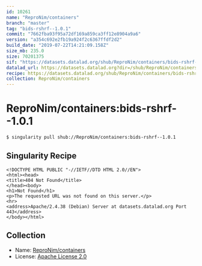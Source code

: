 ```yaml
---
id: 10261
name: "ReproNim/containers"
branch: "master"
tag: "bids-rshrf--1.0.1"
commit: "7662fba93f95a72df169a859ca3ff12e8904a9a6"
version: "a354c692e2fb19a924f2c6367ffdf2d2"
build_date: "2019-07-22T14:21:09.158Z"
size_mb: 235.0
size: 70201375
sif: "https://datasets.datalad.org/shub/ReproNim/containers/bids-rshrf--1.0.1/2019-07-22-7662fba9-a354c692/a354c692e2fb19a924f2c6367ffdf2d2.sif"
datalad_url: https://datasets.datalad.org?dir=/shub/ReproNim/containers/bids-rshrf--1.0.1/2019-07-22-7662fba9-a354c692/
recipe: https://datasets.datalad.org/shub/ReproNim/containers/bids-rshrf--1.0.1/2019-07-22-7662fba9-a354c692/Singularity
collection: ReproNim/containers
---
```


# ReproNim/containers:bids-rshrf--1.0.1

```bash
$ singularity pull shub://ReproNim/containers:bids-rshrf--1.0.1
```

## Singularity Recipe

```singularity
<!DOCTYPE HTML PUBLIC "-//IETF//DTD HTML 2.0//EN">
<html><head>
<title>404 Not Found</title>
</head><body>
<h1>Not Found</h1>
<p>The requested URL was not found on this server.</p>
<hr>
<address>Apache/2.4.38 (Debian) Server at datasets.datalad.org Port 443</address>
</body></html>
```

## Collection

 - Name: [ReproNim/containers](https://github.com/ReproNim/containers)
 - License: [Apache License 2.0](https://api.github.com/licenses/apache-2.0)

